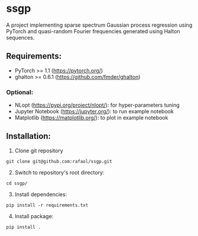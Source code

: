 # ssgp
A project implementing sparse spectrum Gaussian process regression using PyTorch and quasi-random Fourier frequencies generated using Halton sequences.

## Requirements:
- PyTorch >= 1.1 (https://pytorch.org/)
- ghalton >= 0.6.1 (https://github.com/fmder/ghalton)

### Optional:
- NLopt (https://pypi.org/project/nlopt/): for hyper-parameters tuning
- Jupyter Notebook (https://jupyter.org/): to run example notebook
- Matplotlib (https://matplotlib.org/): to plot in example notebook

## Installation:

1. Clone git repository
```
git clone git@github.com:rafaol/ssgp.git
```
2. Switch to repository's root directory:
```
cd ssgp/
```
3. Install dependencies:
```
pip install -r requirements.txt
```
4. Install package: 
```
pip install .
```

